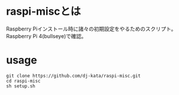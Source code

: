 # raspi-miscとは
Raspberry Piインストール時に諸々の初期設定をやるためのスクリプト。
Raspberry Pi 4(bullseye)で確認。

# usage
```
git clone https://github.com/dj-kata/raspi-misc.git
cd raspi-misc
sh setup.sh
```

